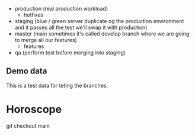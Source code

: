 - production (real production workload)
	- hotfixes
- staging (blue / green server duplicate og the production environment and it passes all the test we'll swap it with production)
- master (main sometimes it's called develop branch where we are going to merge all our features)
	- features
- qa (perform test before merging into staging)

## Demo data
 This is a test data for teting the branches.
 
# Horoscope
 git checkout main